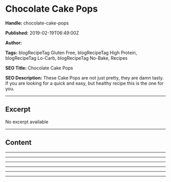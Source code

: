 # Chocolate Cake Pops

**Handle:** chocolate-cake-pops

**Published:** 2019-02-19T06:49:00Z

**Author:**  

**Tags:** blogRecipeTag Gluten Free, blogRecipeTag High Protein, blogRecipeTag Lo-Carb, blogRecipeTag No-Bake, Recipes

**SEO Title:** Chocolate Cake Pops

**SEO Description:** These Cake Pops are not just pretty, they are damn tasty. If you are looking for a quick and easy, but healthy recipe this is the one for you.

---

## Excerpt

No excerpt available

---

## Content

---

---

---

---

---

---

